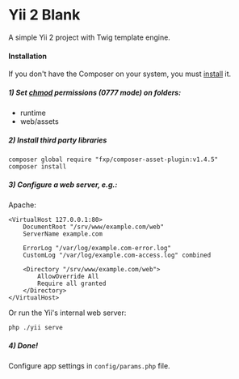 Yii 2 Blank
===========

A simple Yii 2 project with Twig template engine.

#### Installation

If you don't have the Composer on your system, you must [install][0] it.

##### 1) Set [chmod][1] permissions (0777 mode) on folders:

- runtime
- web/assets

##### 2) Install third party libraries

```
composer global require "fxp/composer-asset-plugin:v1.4.5"
composer install
```

##### 3) Configure a web server, e.g.:

Apache:

```
<VirtualHost 127.0.0.1:80>
    DocumentRoot "/srv/www/example.com/web"
    ServerName example.com

    ErrorLog "/var/log/example.com-error.log"
    CustomLog "/var/log/example.com-access.log" combined

    <Directory "/srv/www/example.com/web">
        AllowOverride All
        Require all granted
    </Directory>
</VirtualHost>
```

Or run the Yii's internal web server:

```
php ./yii serve
```

##### 4) Done!

Configure app settings in ``config/params.php`` file.

[0]: https://getcomposer.org/download/
[1]: https://ru.wikipedia.org/wiki/Chmod

